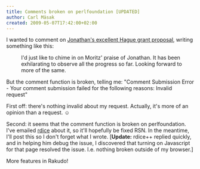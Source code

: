 ```yaml
---
title: Comments broken on perlfoundation [UPDATED]
author: Carl Mäsak
created: 2009-05-07T17:42:00+02:00
---
```

I wanted to comment on [Jonathan's excellent Hague grant proposal](http://news.perlfoundation.org/2009/04/hague_perl_6_grant_request_tra.html#more), writing something like this: 

<dl>
<dd>I'd just like to chime in on Moritz' praise of Jonathan. It has been exhilarating to observe all the progress so far. Looking forward to more of the same.</dd>
</dl>

But the comment function is broken, telling me: "Comment Submission Error - Your comment submission failed for the following reasons: Invalid request"

First off: there's nothing invalid about my request. Actually, it's more of an opinion than a request. ☺

Second: it seems that the comment function is broken on perlfoundation. I've emailed [rdice](email:rdiceperlfoundationorg) about it, so it'll hopefully be fixed RSN. In the meantime, I'll post this so I don't forget what I wrote. [**Update:** rdice++ replied quickly, and in helping him debug the issue, I discovered that turning on Javascript for that page resolved the issue. I.e. nothing broken outside of my browser.]

More features in Rakudo!


